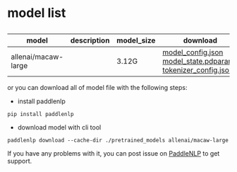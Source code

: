 #  model list

##  

| model  | description | model_size  | download         |
| --- | --- | --- | --- |
|allenai/macaw-large|  | 3.12G | [model_config.json](https://bj.bcebos.com/paddlenlp/models/community/allenai/macaw-large/model_config.json)<br>[model_state.pdparams](https://bj.bcebos.com/paddlenlp/models/community/allenai/macaw-large/model_state.pdparams)<br>[tokenizer_config.json](https://bj.bcebos.com/paddlenlp/models/community/allenai/macaw-large/tokenizer_config.json) |

or you can download all of model file with the following steps:

* install paddlenlp

```shell
pip install paddlenlp
```

* download model with cli tool

```shell
paddlenlp download --cache-dir ./pretrained_models allenai/macaw-large
```

If you have any problems with it, you can post issue on [PaddleNLP](https://github.com/PaddlePaddle/PaddleNLP) to get support.
